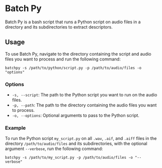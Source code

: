 # Batch Py

Batch Py is a bash script that runs a Python script on audio files in a directory and its subdirectories to extract descriptors.

## Usage

To use Batch Py, navigate to the directory containing the script and audio files you want to process and run the following command:

```shell
batchpy -s /path/to/python/script.py -p /path/to/audio/files -o "options"
```

### Options

- `-s, --script`: The path to the Python script you want to run on the audio files.
- `-p, --path`: The path to the directory containing the audio files you want to process.
- `-o, --options`: Optional arguments to pass to the Python script.

### Example

To run the Python script `my_script.py` on all `.wav`, `.aif`, and `.aiff` files in the directory `/path/to/audio/files` and its subdirectories, with the optional argument `--verbose`, run the following command:

```shell
batchpy -s /path/to/my_script.py -p /path/to/audio/files -o "--verbose"
```

